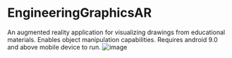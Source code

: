 # EngineeringGraphicsAR
An augmented reality application for visualizing drawings from educational materials. Enables object manipulation capabilities. Requires android 9.0 and above mobile device to run.
![image](https://user-images.githubusercontent.com/96531334/185414286-26e503d9-e29a-4175-bc5a-b006923c3c6c.png)
